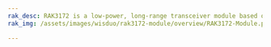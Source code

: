 ```yaml
---
rak_desc: RAK3172 is a low-power, long-range transceiver module based on the STM32WLE5CC chip. It provides an easy to use, small size, low-power solution for long-range wireless data applications.
rak_img: /assets/images/wisduo/rak3172-module/overview/RAK3172-Module.png

---
```


<rk-redirect to="/Product-Categories/WisDuo/RAK3172-Module/Overview/"/>
